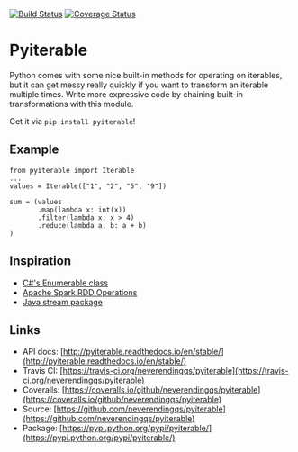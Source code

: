 [![Build Status](https://travis-ci.org/neverendingqs/pyiterable.svg?branch=master)](https://travis-ci.org/neverendingqs/pyiterable)
[![Coverage Status](https://coveralls.io/repos/neverendingqs/pyiterable/badge.svg?branch=master&service=github)](https://coveralls.io/github/neverendingqs/pyiterable?branch=master)

# Pyiterable

Python comes with some nice built-in methods for operating on iterables, but it can get messy really quickly if you want to transform an iterable multiple times. Write more expressive code by chaining built-in transformations with this module.

Get it via `pip install pyiterable`!

## Example

    from pyiterable import Iterable
    ...
    values = Iterable(["1", "2", "5", "9"])
    
    sum = (values
           .map(lambda x: int(x))
           .filter(lambda x: x > 4)
           .reduce(lambda a, b: a + b)
    )

## Inspiration

* [C#'s Enumerable class](https://msdn.microsoft.com/en-us/library/system.linq.enumerable.aspx)
* [Apache Spark RDD Operations](http://spark.apache.org/docs/latest/programming-guide.html#rdd-operations)
* [Java stream package](https://docs.oracle.com/javase/8/docs/api/java/util/stream/package-summary.html)

## Links

* API docs: [http://pyiterable.readthedocs.io/en/stable/](http://pyiterable.readthedocs.io/en/stable/)
* Travis CI: [https://travis-ci.org/neverendingqs/pyiterable](https://travis-ci.org/neverendingqs/pyiterable)
* Coveralls: [https://coveralls.io/github/neverendingqs/pyiterable](https://coveralls.io/github/neverendingqs/pyiterable)
* Source: [https://github.com/neverendingqs/pyiterable](https://github.com/neverendingqs/pyiterable)
* Package: [https://pypi.python.org/pypi/pyiterable/](https://pypi.python.org/pypi/pyiterable/)
